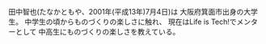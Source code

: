 田中智也(たなかともや、2001年(平成13年)7月4日)は
大阪府箕面市出身の大学生。
中学生の頃からものづくりの楽しさに触れ、
現在はLife is Tech!でメンターとして
中高生にものづくりの楽しさを教えている。
